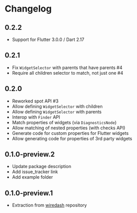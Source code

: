 # Changelog

## 0.2.2
- Support for Flutter 3.0.0 / Dart 2.17

## 0.2.1

- Fix `WidgetSelector` with parents that have parents #4
- Require all children selector to match, not just one #4

## 0.2.0

- Reworked spot API #3
- Allow defining `WidgetSelector` with children
- Allow defining `WidgetSelector` with parents
- Interop with `Finder` API
- Match properties of widgets (via `DiagnosticsNode`)
- Allow matching of nested properties (with checks API)
- Generate code for custom properties for Flutter widgets
- Allow generating code for properties of 3rd party widgets

## 0.1.0-preview.2

- Update package description
- Add issue_tracker link
- Add example folder

## 0.1.0-preview.1

- Extraction from [wiredash](https://github.com/wiredashio/wiredash-sdk) repository